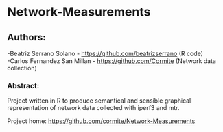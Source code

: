# Network-Measurements

## Authors:
-Beatriz Serrano Solano - https://github.com/beatrizserrano (R code)  
-Carlos Fernandez San Millan - https://github.com/Cormite (Network data collection)  

### Abstract:
Project written in R to produce semantical and sensible graphical representation of network data collected with iperf3 and mtr.  

Project home: https://github.com/cormite/Network-Measurements

